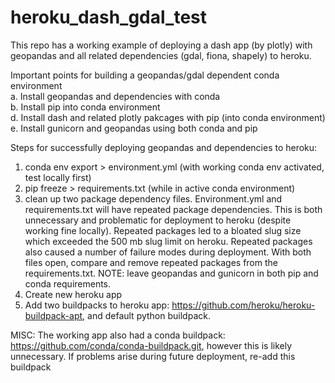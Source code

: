 # heroku_dash_gdal_test

This repo has a working example of deploying a dash app (by plotly) with geopandas and all related dependencies (gdal, fiona, shapely) to heroku.

Important points for building a geopandas/gdal dependent conda environment  
a. Install geopandas and dependencies with conda  
b. Install pip into conda environment  
d. Install dash and related plotly pakcages with pip (into conda environment)  
e. Install gunicorn and geopandas using both conda and pip  

Steps for successfully deploying geopandas and dependencies to heroku:
1. conda env export > environment.yml (with working conda env activated, test locally first)
2. pip freeze > requirements.txt (while in active conda environment)
3. clean up two package dependency files.  Environment.yml and requirements.txt will have repeated package dependencies.  This is 
 both unnecessary and problematic for deployment to heroku (despite working fine locally).  Repeated packages led to a bloated slug size which exceeded the 500 mb slug limit on heroku.  Repeated packages also caused a number of failure modes during deployment. With both files open, compare and remove repeated packages from the requirements.txt.  NOTE: leave geopandas and gunicorn in both pip and conda requirements.
 4. Create new heroku app
 5. Add two buildpacks to heroku app: https://github.com/heroku/heroku-buildpack-apt, and default python buildpack.  
 
 MISC: The working app also had a conda buildpack: https://github.com/conda/conda-buildpack.git, however this is likely unnecessary.  If problems arise during future deployment, re-add this buildpack
